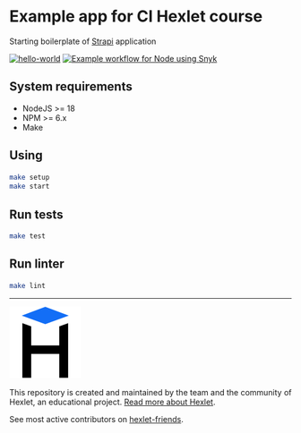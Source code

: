 # Example app for CI Hexlet course

Starting boilerplate of [Strapi](https://strapi.io/) application

[![hello-world](https://github.com/IgorLebedev/hexlet-ci-app/actions/workflows/main.yml/badge.svg)](https://github.com/IgorLebedev/hexlet-ci-app/actions/workflows/main.yml)
[![Example workflow for Node using Snyk](https://github.com/IgorLebedev/hexlet-ci-app/actions/workflows/snyk.yml/badge.svg)](https://github.com/IgorLebedev/hexlet-ci-app/actions/workflows/snyk.yml)

## System requirements

* NodeJS >= 18
* NPM >= 6.x
* Make

## Using

```sh
make setup
make start
```

## Run tests

```sh
make test
```

## Run linter

```sh
make lint
```

---

[![Hexlet Ltd. logo](https://raw.githubusercontent.com/Hexlet/assets/master/images/hexlet_logo128.png)](https://hexlet.io/?utm_source=github&utm_medium=link&utm_campaign=hexlet-ci-app)

This repository is created and maintained by the team and the community of Hexlet, an educational project. [Read more about Hexlet](https://hexlet.io/?utm_source=github&utm_medium=link&utm_campaign=hexlet-ci-app).

See most active contributors on [hexlet-friends](https://friends.hexlet.io/).
